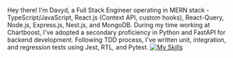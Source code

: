 Hey there! I'm Davyd, a Full Stack Engineer operating in MERN stack - TypeScript/JavaScript, React.js (Context API, custom hooks), React-Query, Node.js, Express.js, Nest.js, and MongoDB. During my time working at Chartboost, I've adopted a secondary proficiency in Python and FastAPI for backend development. Following TDD process, I've written unit, integration, and regression tests using Jest, RTL, and Pytest. 
[![My Skills](https://skillicons.dev/icons?i=js,html,css,wasm)](https://skillicons.dev)
